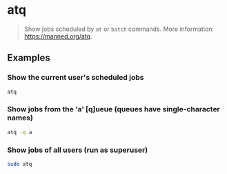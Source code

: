 # atq

> Show jobs scheduled by `at` or `batch` commands. More information: <https://manned.org/atq>.

## Examples

### Show the current user's scheduled jobs

```bash
atq
```

### Show jobs from the 'a' [q]ueue (queues have single-character names)

```bash
atq -q a
```

### Show jobs of all users (run as superuser)

```bash
sudo atq
```
